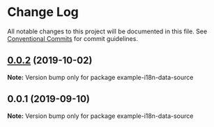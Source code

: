 # Change Log

All notable changes to this project will be documented in this file.
See [Conventional Commits](https://conventionalcommits.org) for commit guidelines.

## [0.0.2](https://github.com/gramps-graphql/gramps/compare/example-i18n-data-source@0.0.1...example-i18n-data-source@0.0.2) (2019-10-02)

**Note:** Version bump only for package example-i18n-data-source





## 0.0.1 (2019-09-10)

**Note:** Version bump only for package example-i18n-data-source
